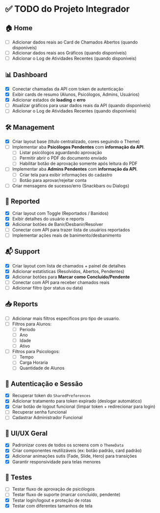 # ✅ TODO do Projeto Integrador

## 🏠 Home

-   [ ] Adicionar dados reais ao Card de Chamados Abertos (quando
    disponíveis)
-   [ ] Adicionar dados reais aos Gráficos (quando
    disponíveis)
-   [ ] Adicionar o Log de Atividades Recentes (quando
    disponíveis)

## 📊 Dashboard

-   [x] Conectar chamadas da API com token de autenticação
-   [x] Exibir cards de resumo (Alunos, Psicólogos, Admins, Usuários)
-   [x] Adicionar estados de **loading** e **erro**
-   [ ] Atualizar gráficos para usar dados reais da API (quando
    disponíveis)
-   [ ] Adicionar o Log de Atividades Recentes (quando
    disponíveis)

## 🛠 Management

-   [x] Criar layout base (título centralizado, cores seguindo o Theme)
-   [ ] Implementar aba **Psicólogos Pendentes** com **informação da API**.
    -   [ ] Listar psicólogos aguardando aprovação
    -   [ ] Permitir abrir o PDF do documento enviado
    -   [ ] Habilitar botão de aprovação somente após leitura do PDF
-   [ ] Implementar aba **Admins Pendentes** com **informação da API**.
    -   [ ] Criar tela para exibir informações do cadastro
    -   [ ] Botão para aprovar/rejeitar conta
-   [ ] Criar mensagens de sucesso/erro (Snackbars ou Dialogs)

## 🚨 Reported

-   [x] Criar layout com Toggle (Reportados / Banidos)
-   [x] Exibir detalhes do usuário e reports
-   [x] Adicionar botões de Banir/Desbanir/Resolver
-   [ ] Conectar com API para trazer lista de usuários reportados
-   [ ] Implementar ações reais de banimento/desbanimento

## 📬 Support

-   [x] Criar layout com lista de chamados + painel de detalhes
-   [x] Adicionar estatísticas (Resolvidos, Abertos, Pendentes)
-   [x] Adicionar botões para **Marcar como Concluído/Pendente**
-   [ ] Conectar com API para receber chamados reais
-   [ ] Adicionar filtro (por status ou data)

## 📥 Reports

-   [ ] Adicionar mais filtros especificos pro tipo de usuario.
-   [ ] Filtros para Alunos:
    -   [ ] Periodo
    -   [ ] Ano
    -   [ ] Idade
    -   [ ] Ativo

-   [ ] Filtros para Psicologos:
    -   [ ] Tempo
    -   [ ] Carga Horaria
    -   [ ] Quantidade de Alunos

## 🔐 Autenticação e Sessão

-   [x] Recuperar token do `SharedPreferences`
-   [x] Adicionar tratamento para token expirado (deslogar automático)
-   [x] Criar botão de logout funcional (limpar token + redirecionar
    para login)
-   [ ] Recuperar senha funcional
-   [ ] Cadastrar Administrador Funcional

## 🎨 UI/UX Geral

-   [x] Padronizar cores de todos os screens com o `ThemeData`
-   [x] Criar componentes reutilizáveis (ex: botão padrão, card padrão)
-   [x] Adicionar animações sutis (Fade, Slide, Hero) para transições
-   [x] Garantir responsividade para telas menores

## 🧪 Testes

-   [ ] Testar fluxo de aprovação de psicólogos
-   [ ] Testar fluxo de suporte (marcar concluído, pendente)
-   [x] Testar login/logout e proteção de rotas
-   [x] Testar com diferentes tamanhos de tela
